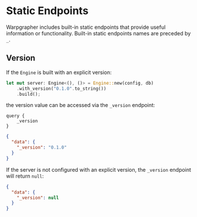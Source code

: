 # Static Endpoints

Warpgrapher includes built-in static endpoints that provide useful information or functionality. Built-in static endpoints names are preceded by `_`.

## Version

If the `Engine` is built with an explicit version:

```rust
let mut server: Engine<(), ()> = Engine::new(config, db)
    .with_version("0.1.0".to_string())
    .build();
```

the version value can be accessed via the `_version` endpoint:

```
query {
    _version
}
```

```json
{
  "data": {
    "_version": "0.1.0"
  }
}
```

If the server is not configured with an explicit version, the `_version` endpoint will return `null`:

```json
{
  "data": {
    "_version": null
  }
}
```